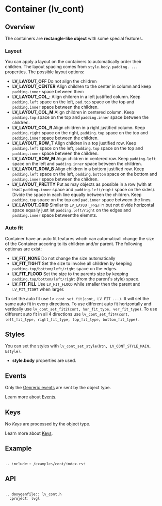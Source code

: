 # Container (lv_cont)

## Overview

The containers are **rectangle-like object** with some special features. 

### Layout
You can apply a layout on the containers to automatically order their children. The layout spacing comes from `style.body.padding. ...` properties. The possible layout options:

- **LV_LAYOUT_OFF** Do not align the children
- **LV_LAYOUT_CENTER** Align children to the center in column and keep `padding.inner` space between them 
- **LV_LAYOUT_COL_**: Align children in a left justified column. Keep `padding.left` space on the left, `pad.top` space on the top and `padding.inner` space between the children.
- **LV_LAYOUT_COL_M** Align children in centered column. Keep `padding.top` space on the top and `padding.inner` space between the children.
- **LV_LAYOUT_COL_R** Align children in a right justified column. Keep `padding.right` space on the right, `padding.top` space on the top and `padding.inner` space between the children.
- **LV_LAYOUT_ROW_T** Align children in a top justified row. Keep `padding.left` space on the left, `padding.top` space on the top and `padding.inner` space between the children.
- **LV_LAYOUT_ROW_M** Align children in centered row. Keep `padding.left` space on the left and `padding.inner` space between the children.
- **LV_LAYOUT_ROW_B** Align children in a bottom justified row. Keep `padding.left` space on the left, `padding.bottom` space on the bottom and `padding.inner` space between the children.
- **LV_LAYOUT_PRETTY** Put as may objects as possible in a row (with at least `padding.inner` space and `padding.left/right` space on the sides). Divide the space in each line equally between the children. 
Keep `padding.top` space on the top and `pad.inner` space between the lines.
- **LV_LAYOUT_GRID** Similar to `LV_LAYOUT_PRETTY` but not divide horizontal space equally just let `padding.left/right` on the edges and `padding.inner` space betweenthe elemnts.

### Auto fit
Container have an auto fit features whcih can automaticall change the size of the Container accoring to its children and/or parent. The following optionas are exist:
- **LV_FIT_NONE** Do not change the size automatically
- **LV_FIT_TIGHT** Set the size to involve all children by keeping `padding.top/bottom/left/right` space on the edges.
- **LV_FIT_FLOOD** Set the size to the parents size by keeping `padding.top/bottom/left/right` (from the parent's style) space.
- **LV_FIT_FILL** Use `LV_FIT_FLOOD` while smaller then the parent and `LV_FIT_TIGHT` when larger.

To set the auto fit use `lv_cont_set_fit(cont, LV_FIT_...)`. It will set the same auto fit in every directions.
To use different auto fit horizontally and vertically use `lv_cont_set_fit2(cont, hor_fit_type, ver_fit_type)`.
To use different auto fit in all 4 directions use `lv_cont_set_fit4(cont, left_fit_type, right_fit_type, top_fit_type, bottom_fit_type)`.

## Styles
You can set the styles with `lv_cont_set_style(btn, LV_CONT_STYLE_MAIN, &style)`. 
- **style.body** properties are used.

## Events
Only the [Genreric events](/overview/event.html#generic-events) are sent by the object type.

Learn more about [Events](/overview/event).

## Keys
No *Keys* are processed by the object type.

Learn more about [Keys](/overview/indev).


## Example

```eval_rst

.. include:: /examples/cont/index.rst

```

## API 

```eval_rst

.. doxygenfile:: lv_cont.h
  :project: lvgl
        
```
